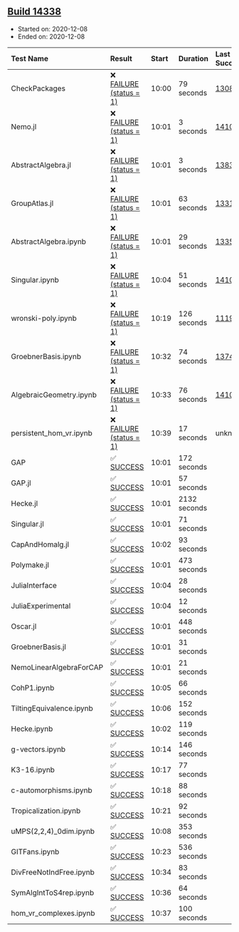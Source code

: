 ## [Build 14338](https://oscarci.mathematik.uni-kl.de/job/oscar/14338/)

* Started on: 2020-12-08
* Ended on: 2020-12-08

| Test Name    | Result | Start | Duration | Last Success | First Failure |
|:-------------|:-------|:------|:---------|:-------------|:--------------|
| CheckPackages | ❌ [FAILURE (status = 1)](https://oscarci.mathematik.uni-kl.de/job/oscar/14338/artifact/logs/build-14338/CheckPackages.log) | 10:00 | 79 seconds | [13085](https://oscarci.mathematik.uni-kl.de/job/oscar/13085/) | [13086](https://oscarci.mathematik.uni-kl.de/job/oscar/13086/) |
| Nemo.jl | ❌ [FAILURE (status = 1)](https://oscarci.mathematik.uni-kl.de/job/oscar/14338/artifact/logs/build-14338/Nemo.jl.log) | 10:01 | 3 seconds | [14101](https://oscarci.mathematik.uni-kl.de/job/oscar/14101/) | [14102](https://oscarci.mathematik.uni-kl.de/job/oscar/14102/) |
| AbstractAlgebra.jl | ❌ [FAILURE (status = 1)](https://oscarci.mathematik.uni-kl.de/job/oscar/14338/artifact/logs/build-14338/AbstractAlgebra.jl.log) | 10:01 | 3 seconds | [13837](https://oscarci.mathematik.uni-kl.de/job/oscar/13837/) | [13838](https://oscarci.mathematik.uni-kl.de/job/oscar/13838/) |
| GroupAtlas.jl | ❌ [FAILURE (status = 1)](https://oscarci.mathematik.uni-kl.de/job/oscar/14338/artifact/logs/build-14338/GroupAtlas.jl.log) | 10:01 | 63 seconds | [13311](https://oscarci.mathematik.uni-kl.de/job/oscar/13311/) | [13312](https://oscarci.mathematik.uni-kl.de/job/oscar/13312/) |
| AbstractAlgebra.ipynb | ❌ [FAILURE (status = 1)](https://oscarci.mathematik.uni-kl.de/job/oscar/14338/artifact/logs/build-14338/AbstractAlgebra.ipynb.log) | 10:01 | 29 seconds | [13355](https://oscarci.mathematik.uni-kl.de/job/oscar/13355/) | [13356](https://oscarci.mathematik.uni-kl.de/job/oscar/13356/) |
| Singular.ipynb | ❌ [FAILURE (status = 1)](https://oscarci.mathematik.uni-kl.de/job/oscar/14338/artifact/logs/build-14338/Singular.ipynb.log) | 10:04 | 51 seconds | [14101](https://oscarci.mathematik.uni-kl.de/job/oscar/14101/) | [14102](https://oscarci.mathematik.uni-kl.de/job/oscar/14102/) |
| wronski-poly.ipynb | ❌ [FAILURE (status = 1)](https://oscarci.mathematik.uni-kl.de/job/oscar/14338/artifact/logs/build-14338/wronski-poly.ipynb.log) | 10:19 | 126 seconds | [11192](https://oscarci.mathematik.uni-kl.de/job/oscar/11192/) | [11193](https://oscarci.mathematik.uni-kl.de/job/oscar/11193/) |
| GroebnerBasis.ipynb | ❌ [FAILURE (status = 1)](https://oscarci.mathematik.uni-kl.de/job/oscar/14338/artifact/logs/build-14338/GroebnerBasis.ipynb.log) | 10:32 | 74 seconds | [13748](https://oscarci.mathematik.uni-kl.de/job/oscar/13748/) | [13749](https://oscarci.mathematik.uni-kl.de/job/oscar/13749/) |
| AlgebraicGeometry.ipynb | ❌ [FAILURE (status = 1)](https://oscarci.mathematik.uni-kl.de/job/oscar/14338/artifact/logs/build-14338/AlgebraicGeometry.ipynb.log) | 10:33 | 76 seconds | [14101](https://oscarci.mathematik.uni-kl.de/job/oscar/14101/) | [14102](https://oscarci.mathematik.uni-kl.de/job/oscar/14102/) |
| persistent_hom_vr.ipynb | ❌ [FAILURE (status = 1)](https://oscarci.mathematik.uni-kl.de/job/oscar/14338/artifact/logs/build-14338/persistent_hom_vr.ipynb.log) | 10:39 | 17 seconds | unknown | unknown |
| GAP | ✅ [SUCCESS](https://oscarci.mathematik.uni-kl.de/job/oscar/14338/artifact/logs/build-14338/GAP.log) | 10:01 | 172 seconds |  |  |
| GAP.jl | ✅ [SUCCESS](https://oscarci.mathematik.uni-kl.de/job/oscar/14338/artifact/logs/build-14338/GAP.jl.log) | 10:01 | 57 seconds |  |  |
| Hecke.jl | ✅ [SUCCESS](https://oscarci.mathematik.uni-kl.de/job/oscar/14338/artifact/logs/build-14338/Hecke.jl.log) | 10:01 | 2132 seconds |  |  |
| Singular.jl | ✅ [SUCCESS](https://oscarci.mathematik.uni-kl.de/job/oscar/14338/artifact/logs/build-14338/Singular.jl.log) | 10:01 | 71 seconds |  |  |
| CapAndHomalg.jl | ✅ [SUCCESS](https://oscarci.mathematik.uni-kl.de/job/oscar/14338/artifact/logs/build-14338/CapAndHomalg.jl.log) | 10:02 | 93 seconds |  |  |
| Polymake.jl | ✅ [SUCCESS](https://oscarci.mathematik.uni-kl.de/job/oscar/14338/artifact/logs/build-14338/Polymake.jl.log) | 10:01 | 473 seconds |  |  |
| JuliaInterface | ✅ [SUCCESS](https://oscarci.mathematik.uni-kl.de/job/oscar/14338/artifact/logs/build-14338/JuliaInterface.log) | 10:04 | 28 seconds |  |  |
| JuliaExperimental | ✅ [SUCCESS](https://oscarci.mathematik.uni-kl.de/job/oscar/14338/artifact/logs/build-14338/JuliaExperimental.log) | 10:04 | 12 seconds |  |  |
| Oscar.jl | ✅ [SUCCESS](https://oscarci.mathematik.uni-kl.de/job/oscar/14338/artifact/logs/build-14338/Oscar.jl.log) | 10:01 | 448 seconds |  |  |
| GroebnerBasis.jl | ✅ [SUCCESS](https://oscarci.mathematik.uni-kl.de/job/oscar/14338/artifact/logs/build-14338/GroebnerBasis.jl.log) | 10:01 | 31 seconds |  |  |
| NemoLinearAlgebraForCAP | ✅ [SUCCESS](https://oscarci.mathematik.uni-kl.de/job/oscar/14338/artifact/logs/build-14338/NemoLinearAlgebraForCAP.log) | 10:01 | 21 seconds |  |  |
| CohP1.ipynb | ✅ [SUCCESS](https://oscarci.mathematik.uni-kl.de/job/oscar/14338/artifact/logs/build-14338/CohP1.ipynb.log) | 10:05 | 66 seconds |  |  |
| TiltingEquivalence.ipynb | ✅ [SUCCESS](https://oscarci.mathematik.uni-kl.de/job/oscar/14338/artifact/logs/build-14338/TiltingEquivalence.ipynb.log) | 10:06 | 152 seconds |  |  |
| Hecke.ipynb | ✅ [SUCCESS](https://oscarci.mathematik.uni-kl.de/job/oscar/14338/artifact/logs/build-14338/Hecke.ipynb.log) | 10:02 | 119 seconds |  |  |
| g-vectors.ipynb | ✅ [SUCCESS](https://oscarci.mathematik.uni-kl.de/job/oscar/14338/artifact/logs/build-14338/g-vectors.ipynb.log) | 10:14 | 146 seconds |  |  |
| K3-16.ipynb | ✅ [SUCCESS](https://oscarci.mathematik.uni-kl.de/job/oscar/14338/artifact/logs/build-14338/K3-16.ipynb.log) | 10:17 | 77 seconds |  |  |
| c-automorphisms.ipynb | ✅ [SUCCESS](https://oscarci.mathematik.uni-kl.de/job/oscar/14338/artifact/logs/build-14338/c-automorphisms.ipynb.log) | 10:18 | 88 seconds |  |  |
| Tropicalization.ipynb | ✅ [SUCCESS](https://oscarci.mathematik.uni-kl.de/job/oscar/14338/artifact/logs/build-14338/Tropicalization.ipynb.log) | 10:21 | 92 seconds |  |  |
| uMPS(2,2,4)_0dim.ipynb | ✅ [SUCCESS](https://oscarci.mathematik.uni-kl.de/job/oscar/14338/artifact/logs/build-14338/uMPS-2-2-4-_0dim.ipynb.log) | 10:08 | 353 seconds |  |  |
| GITFans.ipynb | ✅ [SUCCESS](https://oscarci.mathematik.uni-kl.de/job/oscar/14338/artifact/logs/build-14338/GITFans.ipynb.log) | 10:23 | 536 seconds |  |  |
| DivFreeNotIndFree.ipynb | ✅ [SUCCESS](https://oscarci.mathematik.uni-kl.de/job/oscar/14338/artifact/logs/build-14338/DivFreeNotIndFree.ipynb.log) | 10:34 | 83 seconds |  |  |
| SymAlgIntToS4rep.ipynb | ✅ [SUCCESS](https://oscarci.mathematik.uni-kl.de/job/oscar/14338/artifact/logs/build-14338/SymAlgIntToS4rep.ipynb.log) | 10:36 | 64 seconds |  |  |
| hom_vr_complexes.ipynb | ✅ [SUCCESS](https://oscarci.mathematik.uni-kl.de/job/oscar/14338/artifact/logs/build-14338/hom_vr_complexes.ipynb.log) | 10:37 | 100 seconds |  |  |
